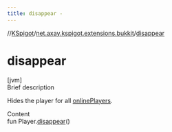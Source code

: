 ```yaml
---
title: disappear -
---
```

//[KSpigot](../index.md)/[net.axay.kspigot.extensions.bukkit](index.md)/[disappear](disappear.md)



# disappear  
[jvm]  
Brief description  


Hides the player for all [onlinePlayers](../net.axay.kspigot.extensions/index.md#net.axay.kspigot.extensions//onlinePlayers/#/PointingToDeclaration/).

  
Content  
fun Player.[disappear](disappear.md)()  



